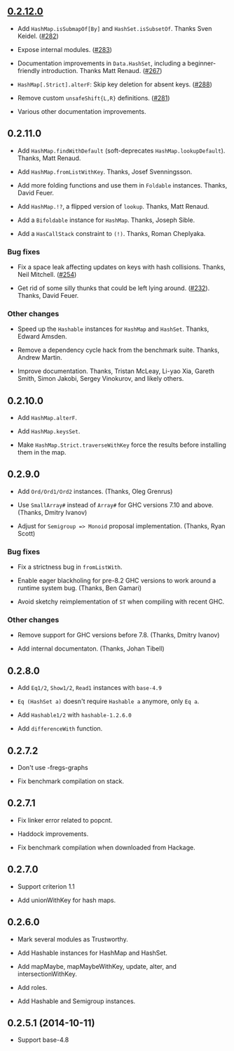 ## [0.2.12.0]

* Add `HashMap.isSubmapOf[By]` and `HashSet.isSubsetOf`. Thanks Sven Keidel. ([#282])

* Expose internal modules. ([#283])

* Documentation improvements in `Data.HashSet`, including a beginner-friendly
  introduction. Thanks Matt Renaud. ([#267])

* `HashMap[.Strict].alterF`: Skip key deletion for absent keys. ([#288])

* Remove custom `unsafeShift{L,R}` definitions. ([#281])

* Various other documentation improvements.

[0.2.12.0]: https://github.com/haskell-unordered-containers/unordered-containers/compare/v0.2.11.0...v0.2.12.0
[#267]: https://github.com/haskell-unordered-containers/unordered-containers/pull/267
[#281]: https://github.com/haskell-unordered-containers/unordered-containers/pull/281
[#282]: https://github.com/haskell-unordered-containers/unordered-containers/pull/282
[#283]: https://github.com/haskell-unordered-containers/unordered-containers/pull/283
[#288]: https://github.com/haskell-unordered-containers/unordered-containers/pull/288

## 0.2.11.0

 * Add `HashMap.findWithDefault` (soft-deprecates `HashMap.lookupDefault`).
   Thanks, Matt Renaud.

 * Add `HashMap.fromListWithKey`. Thanks, Josef Svenningsson.

 * Add more folding functions and use them in `Foldable` instances. Thanks,
   David Feuer.

 * Add `HashMap.!?`, a flipped version of `lookup`. Thanks, Matt Renaud.

 * Add a `Bifoldable` instance for `HashMap`. Thanks, Joseph Sible.

 * Add a `HasCallStack` constraint to `(!)`. Thanks, Roman Cheplyaka.

### Bug fixes

 * Fix a space leak affecting updates on keys with hash collisions. Thanks,
   Neil Mitchell. ([#254])

 * Get rid of some silly thunks that could be left lying around. ([#232]).
   Thanks, David Feuer.

### Other changes

 * Speed up the `Hashable` instances for `HashMap` and `HashSet`. Thanks,
   Edward Amsden.

 * Remove a dependency cycle hack from the benchmark suite. Thanks,
   Andrew Martin.

 * Improve documentation. Thanks, Tristan McLeay, Li-yao Xia, Gareth Smith,
   Simon Jakobi, Sergey Vinokurov, and likely others.

[#232]: https://github.com/haskell-unordered-containers/unordered-containers/issues/232
[#254]: https://github.com/haskell-unordered-containers/unordered-containers/issues/254

## 0.2.10.0

 * Add `HashMap.alterF`.

 * Add `HashMap.keysSet`.

 * Make `HashMap.Strict.traverseWithKey` force the results before
   installing them in the map.

## 0.2.9.0

 * Add `Ord/Ord1/Ord2` instances. (Thanks, Oleg Grenrus)

 * Use `SmallArray#` instead of `Array#` for GHC versions 7.10 and above.
   (Thanks, Dmitry Ivanov)

 * Adjust for `Semigroup => Monoid` proposal implementation.
   (Thanks, Ryan Scott)

### Bug fixes

 * Fix a strictness bug in `fromListWith`.

 * Enable eager blackholing for pre-8.2 GHC versions to work around
   a runtime system bug. (Thanks, Ben Gamari)

 * Avoid sketchy reimplementation of `ST` when compiling with recent
   GHC.

### Other changes

 * Remove support for GHC versions before 7.8. (Thanks, Dmitry Ivanov)

 * Add internal documentaton. (Thanks, Johan Tibell)

## 0.2.8.0

 * Add `Eq1/2`, `Show1/2`, `Read1` instances with `base-4.9`

 * `Eq (HashSet a)` doesn't require `Hashable a` anymore, only `Eq a`.

 * Add `Hashable1/2` with `hashable-1.2.6.0`

 * Add `differenceWith` function.

## 0.2.7.2

 * Don't use -fregs-graphs

 * Fix benchmark compilation on stack.

## 0.2.7.1

 * Fix linker error related to popcnt.

 * Haddock improvements.

 * Fix benchmark compilation when downloaded from Hackage.

## 0.2.7.0

 * Support criterion 1.1

 * Add unionWithKey for hash maps.

## 0.2.6.0

 * Mark several modules as Trustworthy.

 * Add Hashable instances for HashMap and HashSet.

 * Add mapMaybe, mapMaybeWithKey, update, alter, and
   intersectionWithKey.

 * Add roles.

 * Add Hashable and Semigroup instances.

## 0.2.5.1 (2014-10-11)

 * Support base-4.8
